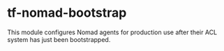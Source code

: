 # tf-nomad-bootstrap

This module configures Nomad agents for production use after their ACL system has just been bootstrapped.
